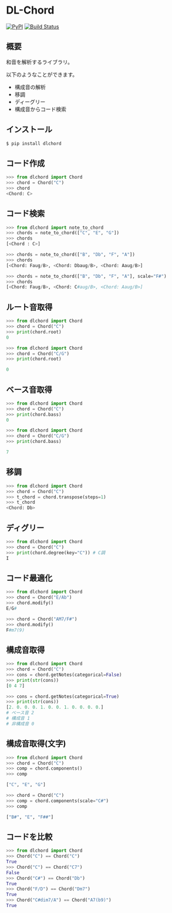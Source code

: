 # DL-Chord
[![PyPI](https://img.shields.io/pypi/v/dlchord.svg)](https://pypi.python.org/pypi/dlchord)
[![Build Status](https://travis-ci.com/anime-song/DL-Chord.svg?branch=master)](https://travis-ci.com/anime-song/DL-Chord)
## 概要
和音を解析するライブラリ。

以下のようなことができます。

- 構成音の解析
- 移調
- ディーグリー
- 構成音からコード検索

## インストール
```sh
$ pip install dlchord
```

## コード作成
```python
>>> from dlchord import Chord
>>> chord = Chord("C")
>>> chord
<Chord: C>
```

## コード検索
```python
>>> from dlchord import note_to_chord
>>> chords = note_to_chord(["C", "E", "G"])
>>> chords
[<Chord : C>]

>>> chords = note_to_chord(["B", "Db", "F", "A"])
>>> chords
[<Chord: Faug/B>, <Chord: Dbaug/B>, <Chord: Aaug/B>]

>>> chords = note_to_chord(["B", "Db", "F", "A"], scale="F#")
>>> chords
[<Chord: Faug/B>, <Chord: C#aug/B>, <Chord: Aaug/B>]
```

## ルート音取得
```python
>>> from dlchord import Chord
>>> chord = Chord("C")
>>> print(chord.root)
0

>>> from dlchord import Chord
>>> chord = Chord("C/G")
>>> print(chord.root)

0
```

## ベース音取得
```python
>>> from dlchord import Chord
>>> chord = Chord("C")
>>> print(chord.bass)
0

>>> from dlchord import Chord
>>> chord = Chord("C/G")
>>> print(chord.bass)

7
```


## 移調
```python
>>> from dlchord import Chord
>>> chord = Chord("C")
>>> t_chord = chord.transpose(steps=1)
>>> t_chord
<Chord: Db>
```

## ディグリー
```python
>>> from dlchord import Chord
>>> chord = Chord("C")
>>> print(chord.degree(key="C")) # C調
I
```

## コード最適化
```python
>>> from dlchord import Chord
>>> chord = Chord("E/Ab")
>>> chord.modify()
E/G#

>>> chord = Chord("AM7/F#")
>>> chord.modify()
F#m7(9)
```


## 構成音取得
```python
>>> from dlchord import Chord
>>> chord = Chord("C")
>>> cons = chord.getNotes(categorical=False)
>>> print(str(cons))
[0 4 7]

>>> cons = chord.getNotes(categorical=True)
>>> print(str(cons))
[2. 0. 0. 0. 1. 0. 0. 1. 0. 0. 0. 0.]
# ベース音 2
# 構成音 1
# 非構成音 0
```

## 構成音取得(文字)
```python
>>> from dlchord import Chord
>>> chord = Chord("C")
>>> comp = chord.components()
>>> comp

["C", "E", "G"]

>>> chord = Chord("C")
>>> comp = chord.components(scale="C#")
>>> comp

["B#", "E", "F##"]
```

## コードを比較
```python
>>> from dlchord import Chord
>>> Chord("C") == Chord("C")
True
>>> Chord("C") == Chord("C7")
False
>>> Chord("C#") == Chord("Db")
True
>>> Chord("F/D") == Chord("Dm7")
True
>>> Chord("C#dim7/A") == Chord("A7(b9)")
True
```
